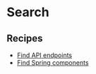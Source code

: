 # Search

## Recipes

* [Find API endpoints](./findapiendpoints.md)
* [Find Spring components](./findspringcomponents.md)


